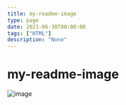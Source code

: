 ```yaml
---
title: my-readme-image
type: page
date: 2021-06-30T00:00:00
tags: ["HTML"]
description: "None"
---
```


# my-readme-image

![image](out.png)
